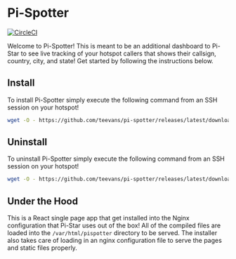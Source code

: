 # Pi-Spotter

[![CircleCI](https://dl.circleci.com/status-badge/img/gh/teevans/pi-spotter/tree/master.svg?style=svg)](https://dl.circleci.com/status-badge/redirect/gh/teevans/pi-spotter/tree/master)

Welcome to Pi-Spotter! This is meant to be an additional dashboard to Pi-Star to see live tracking of
your hotspot callers that shows their callsign, country, city, and state! Get started by following the
instructions below.

## Install

To install Pi-Spotter simply execute the following command from an SSH session on your hotspot!

```bash
wget -O - https://github.com/teevans/pi-spotter/releases/latest/download/install.sh | sudo bash
```

## Uninstall

To uninstall Pi-Spotter simply execute the following command from an SSH session on your hotspot!

```bash
wget -O - https://github.com/teevans/pi-spotter/releases/latest/download/uninstall.sh | sudo bash
```

## Under the Hood

This is a React single page app that get installed into the Nginx configuration that Pi-Star
uses out of the box! All of the compiled files are loaded into the `/var/html/pispotter`
directory to be served. The installer also takes care of loading in an nginx configuration file
to serve the pages and static files properly.

